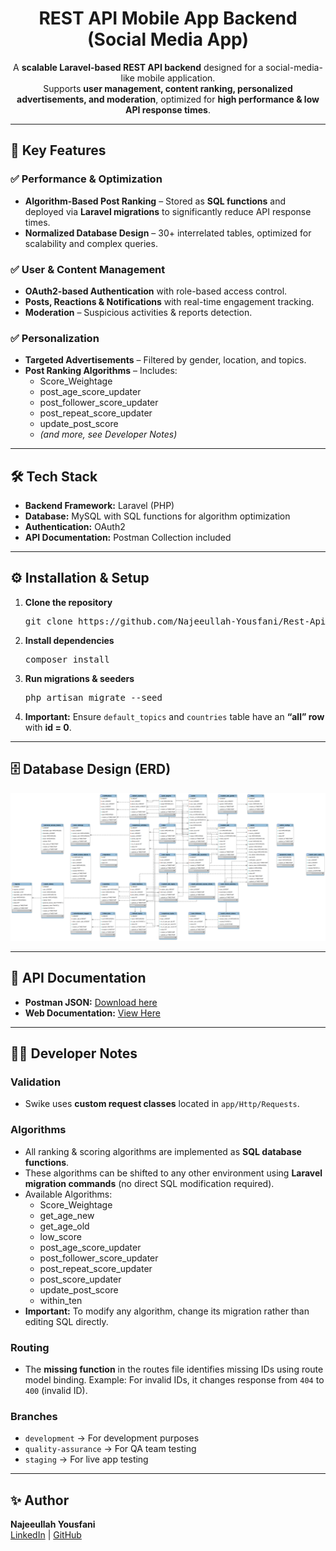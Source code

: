 
<html>
    <h1 align="center"><b>REST API Mobile App Backend (Social Media App)</b></h1>

<p align="center">
A <b>scalable Laravel-based REST API backend</b> designed for a social-media-like mobile application.<br>
Supports <b>user management, content ranking, personalized advertisements, and moderation</b>, optimized for <b>high performance & low API response times</b>.
</p>

<hr>

<h2>🚀 Key Features</h2>

<h3>✅ Performance & Optimization</h3>
<ul>
  <li><b>Algorithm-Based Post Ranking</b> – Stored as <b>SQL functions</b> and deployed via <b>Laravel migrations</b> to significantly reduce API response times.</li>
  <li><b>Normalized Database Design</b> – 30+ interrelated tables, optimized for scalability and complex queries.</li>
</ul>

<h3>✅ User & Content Management</h3>
<ul>
  <li><b>OAuth2-based Authentication</b> with role-based access control.</li>
  <li><b>Posts, Reactions & Notifications</b> with real-time engagement tracking.</li>
  <li><b>Moderation</b> – Suspicious activities & reports detection.</li>
</ul>

<h3>✅ Personalization</h3>
<ul>
  <li><b>Targeted Advertisements</b> – Filtered by gender, location, and topics.</li>
  <li><b>Post Ranking Algorithms</b> – Includes:
    <ul>
      <li>Score_Weightage</li>
      <li>post_age_score_updater</li>
      <li>post_follower_score_updater</li>
      <li>post_repeat_score_updater</li>
      <li>update_post_score</li>
      <li><i>(and more, see Developer Notes)</i></li>
    </ul>
  </li>
</ul>

<hr>

<h2>🛠️ Tech Stack</h2>
<ul>
  <li><b>Backend Framework:</b> Laravel (PHP)</li>
  <li><b>Database:</b> MySQL with SQL functions for algorithm optimization</li>
  <li><b>Authentication:</b> OAuth2</li>
  <li><b>API Documentation:</b> Postman Collection included</li>
</ul>

<hr>

<h2>⚙️ Installation & Setup</h2>
<ol>
  <li><b>Clone the repository</b><br>
    <pre>git clone https://github.com/Najeeullah-Yousfani/Rest-Api-Mobile-App-Backend.git</pre>
  </li>
  <li><b>Install dependencies</b><br>
    <pre>composer install</pre>
  </li>
  <li><b>Run migrations & seeders</b><br>
    <pre>php artisan migrate --seed</pre>
  </li>
  <li><b>Important:</b> Ensure <code>default_topics</code> and <code>countries</code> table have an <b>“all” row</b> with <b>id = 0</b>.</li>
</ol>

<hr>

<h2>🗄 Database Design (ERD)</h2>
<img src="ERD%20Swike.png" alt="ERD">

<hr>

<h2>📖 API Documentation</h2>
<ul>
  <li><b>Postman JSON:</b> <a href="FindUr-App.postman_collection.json" download>Download here</a></li>
  <li><b>Web Documentation:</b> <a href="https://documenter.getpostman.com/view/16849528/UVeKq5VG#4164cdd4-2172-4f3e-9d6d-d4f1976c3f74">View Here</a></li>
</ul>

<hr>

<h2>👨‍💻 Developer Notes</h2>

<h3>Validation</h3>
<ul>
  <li>Swike uses <b>custom request classes</b> located in <code>app/Http/Requests</code>.</li>
</ul>

<h3>Algorithms</h3>
<ul>
  <li>All ranking & scoring algorithms are implemented as <b>SQL database functions</b>.</li>
  <li>These algorithms can be shifted to any other environment using <b>Laravel migration commands</b> (no direct SQL modification required).</li>
  <li>Available Algorithms:
    <ul>
      <li>Score_Weightage</li>
      <li>get_age_new</li>
      <li>get_age_old</li>
      <li>low_score</li>
      <li>post_age_score_updater</li>
      <li>post_follower_score_updater</li>
      <li>post_repeat_score_updater</li>
      <li>post_score_updater</li>
      <li>update_post_score</li>
      <li>within_ten</li>
    </ul>
  </li>
  <li><b>Important:</b> To modify any algorithm, change its migration rather than editing SQL directly.</li>
</ul>

<h3>Routing</h3>
<ul>
  <li>The <b>missing function</b> in the routes file identifies missing IDs using route model binding.  
  Example: For invalid IDs, it changes response from <code>404</code> to <code>400</code> (invalid ID).</li>
</ul>

<h3>Branches</h3>
<ul>
  <li><code>development</code> → For development purposes</li>
  <li><code>quality-assurance</code> → For QA team testing</li>
  <li><code>staging</code> → For live app testing</li>
</ul>

<hr>

<h2>✨ Author</h2>
<p><b>Najeeullah Yousfani</b><br>
<a href="https://linkedin.com/in/your-link">LinkedIn</a> | 
<a href="https://github.com/Najeeullah-Yousfani">GitHub</a>
</p>


</html>

